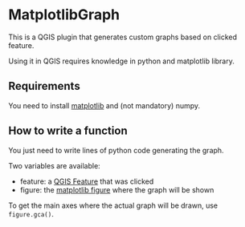 # MatplotlibGraph

This is a QGIS plugin that generates custom graphs based on clicked feature.

Using it in QGIS requires knowledge in python and matplotlib library.

Requirements
------------

You need to install [matplotlib](http://matplotlib.org) and (not mandatory) numpy.

How to write a function
-----------------------

You just need to write lines of python code generating the graph.

Two variables are available: 
* feature: a [QGIS Feature](http://www.qgis.org/api/classQgsFeature.html) that was clicked
* figure: the [matplotlib figure](http://matplotlib.org/api/figure_api.html) where the graph will be shown

To get the main axes where the actual graph will be drawn, use `figure.gca()`.
